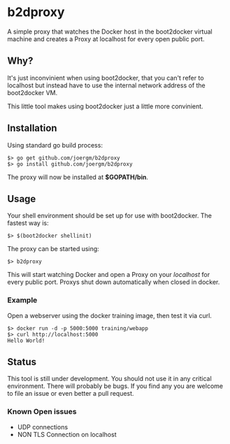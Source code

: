 # b2dproxy

A simple proxy that watches the Docker host in the boot2docker virtual machine and creates a Proxy at localhost for every open public port.

## Why?

It's just inconvinient when using boot2docker, that you can't refer to localhost but instead have to use the internal network address of the boot2docker VM.

This little tool makes using boot2docker just a little more convinient.

## Installation

Using standard go build process:

```
$> go get github.com/joergm/b2dproxy
$> go install github.com/joergm/b2dproxy
``` 

The proxy will now be installed at __$GOPATH/bin__.

## Usage

Your shell environment should be set up for use with boot2docker. The fastest way is:

```
$> $(boot2docker shellinit)
```

The proxy can be started using:

```
$> b2dproxy
```

This will start watching Docker and open a Proxy on your _localhost_ for every public port. Proxys shut down automatically when closed in docker.

### Example

Open a webserver using the docker training image, then test it via curl. 

```
$> docker run -d -p 5000:5000 training/webapp
$> curl http://localhost:5000
Hello World!
```

## Status

This tool is still under development. You should not use it in any critical environment. There will probably be bugs. If you find any you are welcome to file an issue or even better a pull request.

### Known Open issues

- UDP connections
- NON TLS Connection on localhost
